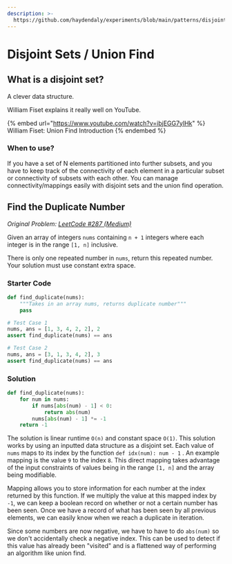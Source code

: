 ```yaml
---
description: >-
  https://github.com/haydendaly/experiments/blob/main/patterns/disjoint_sets.ipynb
---
```


# Disjoint Sets / Union Find

## What is a disjoint set?

A clever data structure.

William Fiset explains it really well on YouTube.

{% embed url="https://www.youtube.com/watch?v=ibjEGG7ylHk" %}
William Fiset: Union Find Introduction
{% endembed %}

### When to use?

If you have a set of N elements partitioned into further subsets, and you have to keep track of the connectivity of each element in a particular subset or connectivity of subsets with each other. You can manage connectivity/mappings easily with disjoint sets and the union find operation.

## Find the Duplicate Number

_Original Problem:_ [_LeetCode #287 (Medium)_](https://leetcode.com/problems/find-the-duplicate-number/)

Given an array of integers `nums` containing `n + 1` integers where each integer is in the range `[1, n]` inclusive.

There is only one repeated number in `nums`, return this repeated number. Your solution must use constant extra space.

### Starter Code

```python
def find_duplicate(nums):
    """Takes in an array nums, returns duplicate number"""
    pass

# Test Case 1
nums, ans = [1, 3, 4, 2, 2], 2
assert find_duplicate(nums) == ans

# Test Case 2
nums, ans = [3, 1, 3, 4, 2], 3
assert find_duplicate(nums) == ans
```

### Solution

```python
def find_duplicate(nums): 
    for num in nums: 
        if nums[abs(num) - 1] < 0: 
            return abs(num) 
        nums[abs(num) - 1] *= -1 
    return -1
```

The solution is linear runtime `O(n)` and constant space `O(1)`. This solution works by using an inputted data structure as a disjoint set. Each value of `nums` maps to its index by the function `def idx(num): num - 1` . An example mapping is the value `9` to the index `8`. This direct mapping takes advantage of the input constraints of values being in the range `[1, n]` and the array being modifiable.

Mapping allows you to store information for each number at the index returned by this function. If we multiply the value at this mapped index by `-1`, we can keep a boolean record on whether or not a certain number has been seen. Once we have a record of what has been seen by all previous elements, we can easily know when we reach a duplicate in iteration.

Since some numbers are now negative, we have to have to do `abs(num)` so we don't accidentally check a negative index. This can be used to detect if this value has already been "visited" and is a flattened way of performing an algorithm like union find.

